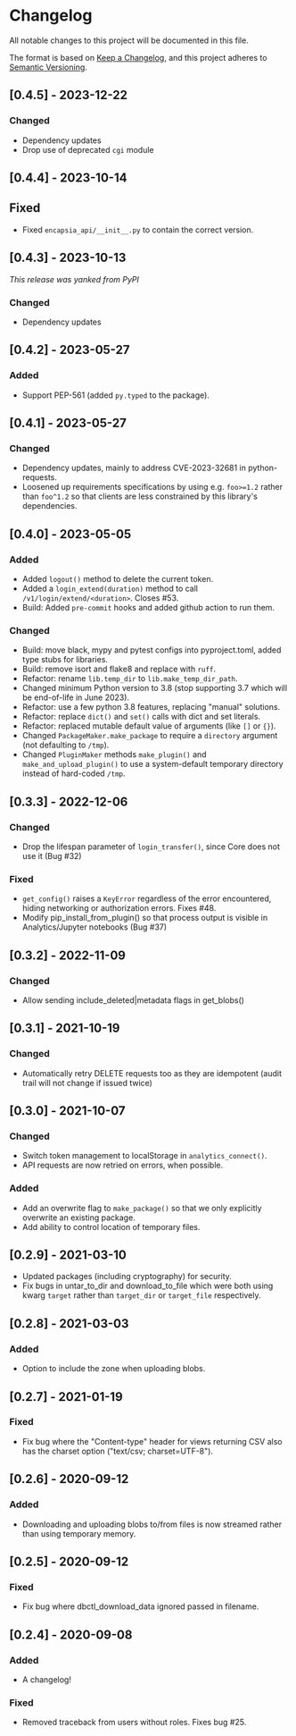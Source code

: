 # Changelog

All notable changes to this project will be documented in this file.

The format is based on [Keep a Changelog](https://keepachangelog.com/en/1.0.0/),
and this project adheres to [Semantic Versioning](https://semver.org/spec/v2.0.0.html).

## [0.4.5] - 2023-12-22

### Changed

- Dependency updates
- Drop use of deprecated `cgi` module

## [0.4.4] - 2023-10-14

## Fixed

- Fixed `encapsia_api/__init__.py` to contain the correct version.

## [0.4.3] - 2023-10-13

*This release was yanked from PyPI*

### Changed

- Dependency updates

## [0.4.2] - 2023-05-27

### Added

- Support PEP-561 (added `py.typed` to the package).

## [0.4.1] - 2023-05-27

### Changed

- Dependency updates, mainly to address CVE-2023-32681 in python-requests.
- Loosened up requirements specifications by using e.g. `foo>=1.2` rather than
  `foo^1.2` so that clients are less constrained by this library's dependencies.

## [0.4.0] - 2023-05-05

### Added

- Added `logout()` method to delete the current token.
- Added a `login_extend(duration)` method to call `/v1/login/extend/<duration>`. Closes
  #53.
- Build: Added `pre-commit` hooks and added github action to run them.
  
### Changed

- Build: move black, mypy and pytest configs into pyproject.toml, added type stubs for
  libraries.
- Build: remove isort and flake8 and replace with `ruff`.
- Refactor: rename `lib.temp_dir` to `lib.make_temp_dir_path`.
- Changed minimum Python version to 3.8 (stop supporting 3.7 which will be end-of-life
  in June 2023).
- Refactor: use a few python 3.8 features, replacing "manual" solutions.
- Refactor: replace `dict()` and `set()` calls with dict and set literals.
- Refactor: replaced mutable default value of arguments (like `[]` or `{}`).
- Changed `PackageMaker.make_package` to require a `directory` argument (not defaulting
  to `/tmp`).
- Changed `PluginMaker` methods `make_plugin()` and `make_and_upload_plugin()` to use a
  system-default temporary directory instead of hard-coded `/tmp`.

## [0.3.3] - 2022-12-06

### Changed

- Drop the lifespan parameter of `login_transfer()`, since Core does not
  use it (Bug #32)

### Fixed

- `get_config()` raises a `KeyError` regardless of the error encountered, hiding
  networking or authorization errors. Fixes #48.
- Modify pip_install_from_plugin() so that process output is visible in
  Analytics/Jupyter notebooks (Bug #37)


## [0.3.2] - 2022-11-09

### Changed

- Allow sending include_deleted|metadata flags in get_blobs()


## [0.3.1] - 2021-10-19

### Changed

- Automatically retry DELETE requests too as they are idempotent (audit trail will not
  change if issued twice)


## [0.3.0] - 2021-10-07

### Changed

- Switch token management to localStorage in `analytics_connect()`.
- API requests are now retried on errors, when possible.

### Added

- Add an overwrite flag to `make_package()` so that we only explicitly overwrite an
  existing package.
- Add ability to control location of temporary files.


## [0.2.9] - 2021-03-10

- Updated packages (including cryptography) for security.
- Fix bugs in untar_to_dir and download_to_file which were both using kwarg `target`
  rather than `target_dir` or `target_file` respectively.


## [0.2.8] - 2021-03-03

### Added

- Option to include the zone when uploading blobs.


## [0.2.7] - 2021-01-19

### Fixed

- Fix bug where the "Content-type" header for views returning CSV also has the charset
  option ("text/csv; charset=UTF-8").


## [0.2.6] - 2020-09-12

### Added

- Downloading and uploading blobs to/from files is now streamed rather than using
  temporary memory.


## [0.2.5] - 2020-09-12

### Fixed

- Fix bug where dbctl_download_data ignored passed in filename.


## [0.2.4] - 2020-09-08

### Added

- A changelog!

### Fixed

- Removed traceback from users without roles. Fixes bug #25.
